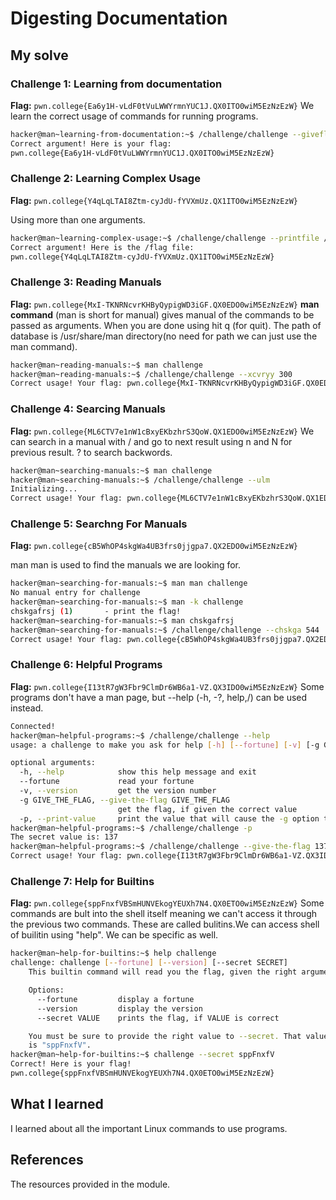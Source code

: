 # Digesting Documentation
## My solve
### Challenge 1: Learning from documentation
**Flag:** `pwn.college{Ea6y1H-vLdF0tVuLWWYrmnYUC1J.QX0ITO0wiM5EzNzEzW}`
We learn the correct usage of commands for running programs.
```bash
hacker@man~learning-from-documentation:~$ /challenge/challenge --giveflag
Correct argument! Here is your flag:
pwn.college{Ea6y1H-vLdF0tVuLWWYrmnYUC1J.QX0ITO0wiM5EzNzEzW}
```

### Challenge 2: Learning Complex Usage
**Flag:** `pwn.college{Y4qLqLTAI8Ztm-cyJdU-fYVXmUz.QX1ITO0wiM5EzNzEzW}`

Using more than one arguments.
```bash
hacker@man~learning-complex-usage:~$ /challenge/challenge --printfile /flag
Correct argument! Here is the /flag file:
pwn.college{Y4qLqLTAI8Ztm-cyJdU-fYVXmUz.QX1ITO0wiM5EzNzEzW}
```

### Challenge 3: Reading Manuals
**Flag:** `pwn.college{MxI-TKNRNcvrKHByQypigWD3iGF.QX0EDO0wiM5EzNzEzW}`
**man command** (man is short for manual) gives manual of the commands to be passed as arguments. When you are done using hit q (for quit). The path of database is /usr/share/man directory(no need for path we can just use the man command).
```bash
hacker@man~reading-manuals:~$ man challenge
hacker@man~reading-manuals:~$ /challenge/challenge --xcvryy 300
Correct usage! Your flag: pwn.college{MxI-TKNRNcvrKHByQypigWD3iGF.QX0EDO0wiM5EzNzEzW}
```

### Challenge 4: Searcing Manuals
**Flag:** ` pwn.college{ML6CTV7e1nW1cBxyEKbzhrS3QoW.QX1EDO0wiM5EzNzEzW} `
We can search in a manual with / and go to next result using n and N for previous result. ? to search backwords.
```bash
hacker@man~searching-manuals:~$ man challenge
hacker@man~searching-manuals:~$ /challenge/challenge --ulm
Initializing...
Correct usage! Your flag: pwn.college{ML6CTV7e1nW1cBxyEKbzhrS3QoW.QX1EDO0wiM5EzNzEzW}
```

### Challenge 5: Searchng For Manuals
**Flag:** `pwn.college{cB5WhOP4skgWa4UB3frs0jjgpa7.QX2EDO0wiM5EzNzEzW}`

man man is used to find the manuals we are looking for.

```bash
hacker@man~searching-for-manuals:~$ man man challenge
No manual entry for challenge
hacker@man~searching-for-manuals:~$ man -k challenge
chskgafrsj (1)       - print the flag!
hacker@man~searching-for-manuals:~$ man chskgafrsj
hacker@man~searching-for-manuals:~$ /challenge/challenge --chskga 544
Correct usage! Your flag: pwn.college{cB5WhOP4skgWa4UB3frs0jjgpa7.QX2EDO0wiM5EzNzEzW}
```

### Challenge 6: Helpful Programs
**Flag:** `pwn.college{I13tR7gW3Fbr9ClmDr6WB6a1-VZ.QX3IDO0wiM5EzNzEzW}`
Some programs don't have a man page, but --help (-h, -?, help,/) can be used instead. 
```bash
Connected!
hacker@man~helpful-programs:~$ /challenge/challenge --help
usage: a challenge to make you ask for help [-h] [--fortune] [-v] [-g GIVE_THE_FLAG] [-p]

optional arguments:
  -h, --help            show this help message and exit
  --fortune             read your fortune
  -v, --version         get the version number
  -g GIVE_THE_FLAG, --give-the-flag GIVE_THE_FLAG
                        get the flag, if given the correct value
  -p, --print-value     print the value that will cause the -g option to give you the flag
hacker@man~helpful-programs:~$ /challenge/challenge -p
The secret value is: 137
hacker@man~helpful-programs:~$ /challenge/challenge --give-the-flag 137
Correct usage! Your flag: pwn.college{I13tR7gW3Fbr9ClmDr6WB6a1-VZ.QX3IDO0wiM5EzNzEzW}
```

### Challenge 7: Help for Builtins
**Flag:** `pwn.college{sppFnxfVBSmHUNVEkogYEUXh7N4.QX0ETO0wiM5EzNzEzW}`
Some commands are bult into the shell itself meaning we can't access it through the previous two commands. These are called bulitins.We can access shell of builitin using "help". We can be specific as well.
```bash
hacker@man~help-for-builtins:~$ help challenge
challenge: challenge [--fortune] [--version] [--secret SECRET]
    This builtin command will read you the flag, given the right arguments!

    Options:
      --fortune         display a fortune
      --version         display the version
      --secret VALUE    prints the flag, if VALUE is correct

    You must be sure to provide the right value to --secret. That value
    is "sppFnxfV".
hacker@man~help-for-builtins:~$ challenge --secret sppFnxfV
Correct! Here is your flag!
pwn.college{sppFnxfVBSmHUNVEkogYEUXh7N4.QX0ETO0wiM5EzNzEzW}
```
## What I learned
I learned about all the important Linux commands to use programs.
## References 
The resources provided in the module.

